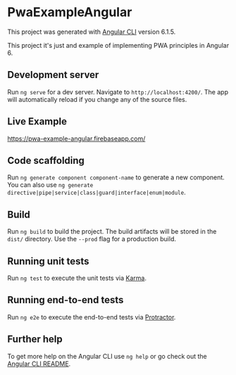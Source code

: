 # PwaExampleAngular

This project was generated with [Angular CLI](https://github.com/angular/angular-cli) version 6.1.5.

This project it's just and example of implementing PWA principles in Angular 6.

## Development server

Run `ng serve` for a dev server. Navigate to `http://localhost:4200/`. The app will automatically reload if you change any of the source files.

## Live Example

https://pwa-example-angular.firebaseapp.com/

## Code scaffolding

Run `ng generate component component-name` to generate a new component. You can also use `ng generate directive|pipe|service|class|guard|interface|enum|module`.

## Build

Run `ng build` to build the project. The build artifacts will be stored in the `dist/` directory. Use the `--prod` flag for a production build.

## Running unit tests

Run `ng test` to execute the unit tests via [Karma](https://karma-runner.github.io).

## Running end-to-end tests

Run `ng e2e` to execute the end-to-end tests via [Protractor](http://www.protractortest.org/).

## Further help

To get more help on the Angular CLI use `ng help` or go check out the [Angular CLI README](https://github.com/angular/angular-cli/blob/master/README.md).
